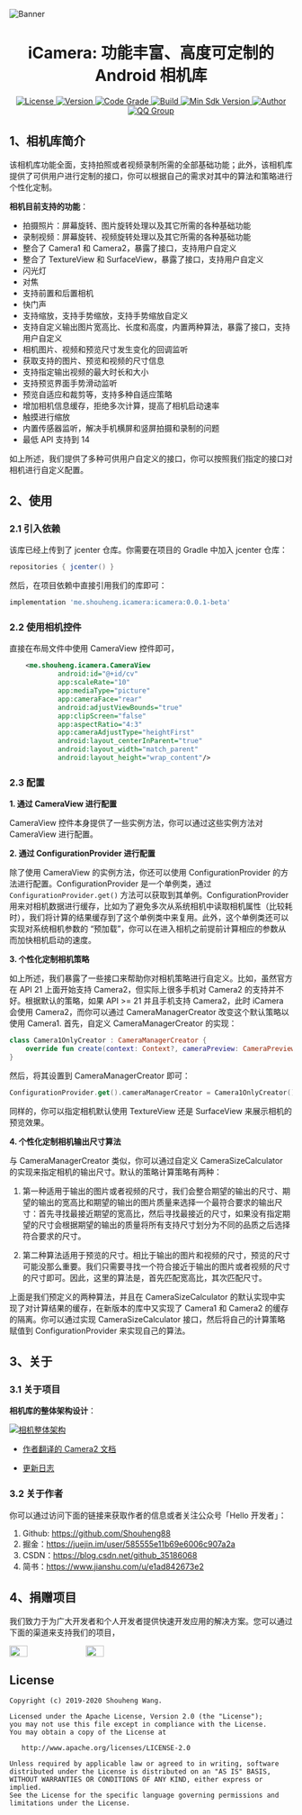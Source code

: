 ![Banner](https://github.com/CostCost/Resources/blob/master/github/xbanner.jpg?raw=true)

<h1 align="center">iCamera: 功能丰富、高度可定制的 Android 相机库</h1>

<p align="center">
  <a href="http://www.apache.org/licenses/LICENSE-2.0">
    <img src="https://img.shields.io/hexpm/l/plug.svg" alt="License" />
  </a>
  <a href="https://bintray.com/beta/#/easymark/Android/icamera?tab=overview">
    <img src="https://img.shields.io/maven-metadata/v/https/dl.bintray.com/easymark/Android/me/shouheng/icamera/icamera/maven-metadata.xml.svg" alt="Version" />
  </a>
  <a href="https://www.codacy.com/manual/Shouheng88/iCamera?utm_source=github.com&amp;utm_medium=referral&amp;utm_content=Shouheng88/iCamera&amp;utm_campaign=Badge_Grade">
    <img src="https://api.codacy.com/project/badge/Grade/412a91540f254721ac63757eeded9ba5" alt="Code Grade"/>
  </a>
  <a href="https://travis-ci.org/Shouheng88/iCamera">
    <img src="https://travis-ci.org/Shouheng88/iCamera.svg?branch=master" alt="Build"/>
  </a>
    <a href="https://developer.android.com/about/versions/android-4.0.html">
    <img src="https://img.shields.io/badge/API-14%2B-blue.svg?style=flat-square" alt="Min Sdk Version" />
  </a>
   <a href="https://github.com/Shouheng88">
    <img src="https://img.shields.io/badge/Author-ShouhengWang-orange.svg?style=flat-square" alt="Author" />
  </a>
  <a target="_blank" href="https://shang.qq.com/wpa/qunwpa?idkey=2711a5fa2e3ecfbaae34bd2cf2c98a5b25dd7d5cc56a3928abee84ae7a984253">
    <img src="https://img.shields.io/badge/QQ%E7%BE%A4-1018235573-orange.svg?style=flat-square" alt="QQ Group" />
  </a>
</P>

## 1、相机库简介

该相机库功能全面，支持拍照或者视频录制所需的全部基础功能；此外，该相机库提供了可供用户进行定制的接口，你可以根据自己的需求对其中的算法和策略进行个性化定制。

**相机目前支持的功能**：

- 拍摄照片：屏幕旋转、图片旋转处理以及其它所需的各种基础功能
- 录制视频：屏幕旋转、视频旋转处理以及其它所需的各种基础功能
- 整合了 Camera1 和 Camera2，暴露了接口，支持用户自定义
- 整合了 TextureView 和 SurfaceView，暴露了接口，支持用户自定义
- 闪光灯
- 对焦
- 支持前置和后置相机
- 快门声
- 支持缩放，支持手势缩放，支持手势缩放自定义
- 支持自定义输出图片宽高比、长度和高度，内置两种算法，暴露了接口，支持用户自定义
- 相机图片、视频和预览尺寸发生变化的回调监听
- 获取支持的图片、预览和视频的尺寸信息
- 支持指定输出视频的最大时长和大小
- 支持预览界面手势滑动监听
- 预览自适应和裁剪等，支持多种自适应策略
- 增加相机信息缓存，拒绝多次计算，提高了相机启动速率
- 触摸进行缩放
- 内置传感器监听，解决手机横屏和竖屏拍摄和录制的问题
- 最低 API 支持到 14

如上所述，我们提供了多种可供用户自定义的接口，你可以按照我们指定的接口对相机进行自定义配置。

## 2、使用

### 2.1 引入依赖

该库已经上传到了 jcenter 仓库。你需要在项目的 Gradle 中加入 jcenter 仓库：

```groovy
repositories { jcenter() }
```

然后，在项目依赖中直接引用我们的库即可：

```groovy
implementation 'me.shouheng.icamera:icamera:0.0.1-beta'
```

### 2.2 使用相机控件

直接在布局文件中使用 CameraView 控件即可，

```xml
    <me.shouheng.icamera.CameraView
            android:id="@+id/cv"
            app:scaleRate="10"
            app:mediaType="picture"
            app:cameraFace="rear"
            android:adjustViewBounds="true"
            app:clipScreen="false"
            app:aspectRatio="4:3"
            app:cameraAdjustType="heightFirst"
            android:layout_centerInParent="true"
            android:layout_width="match_parent"
            android:layout_height="wrap_content"/>
```

### 2.3 配置

**1. 通过 CameraView 进行配置**

CameraView 控件本身提供了一些实例方法，你可以通过这些实例方法对 CameraView 进行配置。

**2. 通过 ConfigurationProvider 进行配置**

除了使用 CameraView 的实例方法，你还可以使用 ConfigurationProvider 的方法进行配置。ConfigurationProvider 是一个单例类，通过 `ConfigurationProvider.get()` 方法可以获取到其单例。ConfigurationProvider 用来对相机数据进行缓存，比如为了避免多次从系统相机中读取相机属性（比较耗时），我们将计算的结果缓存到了这个单例类中来复用。此外，这个单例类还可以实现对系统相机参数的 “预加载”，你可以在进入相机之前提前计算相应的参数从而加快相机启动的速度。

**3. 个性化定制相机策略**

如上所述，我们暴露了一些接口来帮助你对相机策略进行自定义。比如，虽然官方在 API 21 上面开始支持 Camera2，但实际上很多手机对 Camera2 的支持并不好。根据默认的策略，如果 API >= 21 并且手机支持 Camera2，此时 iCamera 会使用 Camera2，而你可以通过 CameraManagerCreator 改变这个默认策略以使用 Camera1. 首先，自定义 CameraManagerCreator 的实现：

```kotlin
class Camera1OnlyCreator : CameraManagerCreator {
    override fun create(context: Context?, cameraPreview: CameraPreview?) = Camera1Manager(cameraPreview)
}
```

然后，将其设置到 CameraManagerCreator 即可：

```kotlin
ConfigurationProvider.get().cameraManagerCreator = Camera1OnlyCreator()
```

同样的，你可以指定相机默认使用 TextureView 还是 SurfaceView 来展示相机的预览效果。

**4. 个性化定制相机输出尺寸算法**

与 CameraManagerCreator 类似，你可以通过自定义 CameraSizeCalculator 的实现来指定相机的输出尺寸。默认的策略计算策略有两种：

1. 第一种适用于输出的图片或者视频的尺寸，我们会整合期望的输出的尺寸、期望的输出的宽高比和期望的输出的图片质量来选择一个最符合要求的输出尺寸：首先寻找最接近期望的宽高比，然后寻找最接近的尺寸，如果没有指定期望的尺寸会根据期望的输出的质量将所有支持尺寸划分为不同的品质之后选择符合要求的尺寸。

2. 第二种算法适用于预览的尺寸。相比于输出的图片和视频的尺寸，预览的尺寸可能没那么重要。我们只需要寻找一个符合接近于输出的图片或者视频的尺寸的尺寸即可。因此，这里的算法是，首先匹配宽高比，其次匹配尺寸。

上面是我们预定义的两种算法，并且在 CameraSizeCalculator 的默认实现中实现了对计算结果的缓存，在新版本的库中又实现了 Camera1 和 Camera2 的缓存的隔离。你可以通过实现 CameraSizeCalculator 接口，然后将自己的计算策略赋值到 ConfigurationProvider 来实现自己的算法。

## 3、关于

### 3.1 关于项目

**相机库的整体架构设计**：

[![相机整体架构](images/design.png)](https://www.processon.com/view/link/5c976af8e4b0d1a5b10a4049)

- [作者翻译的 Camera2 文档](https://github.com/Shouheng88/Android-notes/blob/master/%E6%80%A7%E8%83%BD%E4%BC%98%E5%8C%96/Android%E7%9B%B8%E6%9C%BACamera2%E8%B5%84%E6%96%99.md)

- [更新日志](CHANGELOG.md)

### 3.2 关于作者

你可以通过访问下面的链接来获取作者的信息或者关注公众号「Hello 开发者」：

1. Github: https://github.com/Shouheng88
2. 掘金：https://juejin.im/user/585555e11b69e6006c907a2a
3. CSDN：https://blog.csdn.net/github_35186068
4. 简书：https://www.jianshu.com/u/e1ad842673e2

## 4、捐赠项目

我们致力于为广大开发者和个人开发者提供快速开发应用的解决方案。您可以通过下面的渠道来支持我们的项目，

<div style="display:flex;" id="target">
<img src="images/ali.jpg" width="25%" />
<img src="images/mm.png" style="margin-left:10px;" width="25%"/>
</div>

## License

```
Copyright (c) 2019-2020 Shouheng Wang.

Licensed under the Apache License, Version 2.0 (the "License");
you may not use this file except in compliance with the License.
You may obtain a copy of the License at

   http://www.apache.org/licenses/LICENSE-2.0

Unless required by applicable law or agreed to in writing, software
distributed under the License is distributed on an "AS IS" BASIS,
WITHOUT WARRANTIES OR CONDITIONS OF ANY KIND, either express or implied.
See the License for the specific language governing permissions and
limitations under the License.
```
